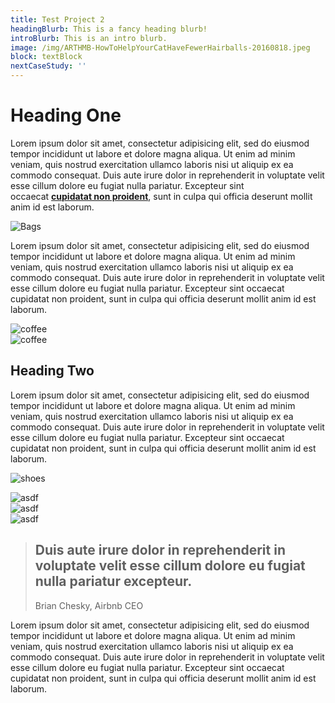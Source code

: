 ```yaml
---
title: Test Project 2
headingBlurb: This is a fancy heading blurb!
introBlurb: This is an intro blurb.
image: /img/ARTHMB-HowToHelpYourCatHaveFewerHairballs-20160818.jpeg
block: textBlock
nextCaseStudy: ''
---
```

# Heading One

Lorem ipsum dolor sit amet, consectetur adipisicing elit, sed do eiusmod tempor incididunt ut labore et dolore magna aliqua. Ut enim ad minim veniam, quis nostrud exercitation ullamco laboris nisi ut aliquip ex ea commodo consequat. Duis aute irure dolor in reprehenderit in voluptate velit esse cillum dolore eu fugiat nulla pariatur. Excepteur sint occaecat **[cupidatat non proident](//google.ca)**, sunt in culpa qui officia deserunt mollit anim id est laborum.

<img class="full" src="/img/lukas-robertson-191319.jpg" alt="Bags">

Lorem ipsum dolor sit amet, consectetur adipisicing elit, sed do eiusmod tempor incididunt ut labore et dolore magna aliqua. Ut enim ad minim veniam, quis nostrud exercitation ullamco laboris nisi ut aliquip ex ea commodo consequat. Duis aute irure dolor in reprehenderit in voluptate velit esse cillum dolore eu fugiat nulla pariatur. Excepteur sint occaecat cupidatat non proident, sunt in culpa qui officia deserunt mollit anim id est laborum.

<div class="two-up image-grid">
        <div class="image">
          <img src="/img/jazmin-quaynor-35847.jpg" alt="coffee">
        </div>
        <div class="image">
          <img src="/img/jazmin-quaynor-35847.jpg" alt="coffee">
        </div>
      </div>

## Heading Two

Lorem ipsum dolor sit amet, consectetur adipisicing elit, sed do eiusmod tempor incididunt ut labore et dolore magna aliqua. Ut enim ad minim veniam, quis nostrud exercitation ullamco laboris nisi ut aliquip ex ea commodo consequat. Duis aute irure dolor in reprehenderit in voluptate velit esse cillum dolore eu fugiat nulla pariatur. Excepteur sint occaecat cupidatat non proident, sunt in culpa qui officia deserunt mollit anim id est laborum.

![shoes](/img/photo-1496389294434-c84a4ebe3a08.jpeg)

<div class="image-grid three-up">
        <div class="image">
          <img src="/img/download.jpeg" alt="asdf">
        </div>
        <div class="image">
          <img src="/img/jazmin-quaynor-35847.jpg" alt="asdf">
        </div>
        <div class="image">
          <img src="/img/jazmin-quaynor-35847.jpg" alt="asdf">
        </div>
      </div>

<blockquote>
        <h2>Duis aute irure dolor in reprehenderit in voluptate velit esse cillum dolore eu fugiat nulla pariatur excepteur.</h2>
        <p>Brian Chesky, Airbnb CEO</p>
      </blockquote>

Lorem ipsum dolor sit amet, consectetur adipisicing elit, sed do eiusmod tempor incididunt ut labore et dolore magna aliqua. Ut enim ad minim veniam, quis nostrud exercitation ullamco laboris nisi ut aliquip ex ea commodo consequat. Duis aute irure dolor in reprehenderit in voluptate velit esse cillum dolore eu fugiat nulla pariatur. Excepteur sint occaecat cupidatat non proident, sunt in culpa qui officia deserunt mollit anim id est laborum.

